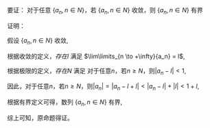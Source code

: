 要证：
对于任意 $\{ a_n, n \in N \}$，若 $\{ a_n, n \in N \}$ 收敛，则 $\{ a_n, n \in N \}$ 有界

证明：

假设 $\{ a_n, n \in N \}$ 收敛,

根据收敛的定义，$存在l$ 满足 $\lim\limits_{n \to +\infty}{a_n} = l$,

根据极限的定义，$存在N$ 满足 对于任意$n$，若$n \ge N$，则$|a_n - l| < 1$,

因此，对于任意$n$，若$n \ge N$，则$|a_n| = |a_n - l + l| < |a_n - l| + |l| < 1 + l$,

根据有界定义可得，数列 $\{ a_n, n \in N \}$ 有界,

综上可知，原命题得证。